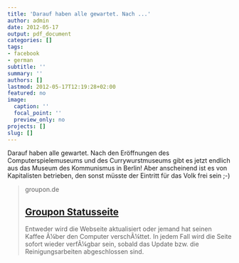 ```yaml
---
title: 'Darauf haben alle gewartet. Nach ...'
author: admin
date: 2012-05-17
output: pdf_document
categories: []
tags:
- facebook
- german
subtitle: ''
summary: ''
authors: []
lastmod: 2012-05-17T12:19:28+02:00
featured: no
image:
  caption: ''
  focal_point: ''
  preview_only: no
projects: []
slug: []
---
```

Darauf haben alle gewartet. Nach den Eröffnungen des Computerspielemuseums und des Currywurstmuseums gibt es jetzt endlich aus das Museum des Kommunismus in Berlin! Aber anscheinend ist es von Kapitalisten betrieben, den sonst müsste der Eintritt für das Volk frei sein ;-)
> groupon.de
> ## [Groupon Statusseite](http://www.groupon.de/deals/berlin-special/museum-des-kommunismus/3708294)
>
>Entweder wird die Webseite aktualisiert oder jemand hat seinen Kaffee Ã¼ber den Computer verschÃ¼ttet. In jedem Fall wird die Seite sofort wieder verfÃ¼gbar sein, sobald das Update bzw. die Reinigungsarbeiten abgeschlossen sind.

